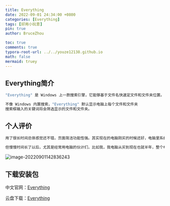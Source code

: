 ```yaml
---
title: Everything
date: 2022-09-01 24:34:00 +0800
categories: [Everything]
tags: [好用小玩意]
pin: true
author: BruceZhou

toc: true
comments: true
typora-root-url: ../../youze12138.github.io
math: false
mermaid: truey
---
```


## Everything简介

~~~java
"Everything" 是 Windows 上一款搜索引擎，它能够基于文件名快速定文件和文件夹位置。

不像 Windows 内置搜索，"Everything" 默认显示电脑上每个文件和文件夹 
搜索框输入的关键词将会筛选显示的文件和文件夹。
~~~

## 个人评价

~~~java
用了很长时间总体感觉还不错，页面简洁功能性强。其实现在的电脑刚买的时候还好，电脑里系统文件也不多，自己平时用的东西也不会有多少文件。
    
但慢慢时间长了以后，尤其是经常用电脑的伙计们，比如我，我电脑从买到现在也就半年，整个电脑一百多万份文件，平常自己找个文件最多翻一会就能找到，一旦找那种刁钻的文件，确实不太好找。
~~~

![image-20220901142836243](/github/assets/blog_res/2022-08-31-Everything.assets/image-20220901142836243.png)

## 下载安装包

中文官网：[Everything](https://www.voidtools.com/zh-cn/)

云盘下载：[Everything](https://pan.baidu.com/s/1T3mPvENCu4LkC0jEDcXugw)

